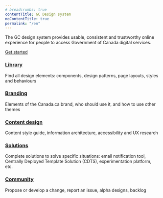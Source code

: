 ```yaml
---
# breadcrumbs: true
contentTitle: GC Design system
noContentTitle: true
permalink: "/en"
---
```


<p class="mrgn-tp-lg">The GC design system provides usable, consistent and trustworthy online experience for people to access Government of Canada digital services.</p>

<a class="btn btn-primary btn-lg" href="./get-started/">Get started</a>

<section class="gc-srvinfo mrgn-bttm-lg">
 <div class="row">
  <div class="wb-eqht">
    <section class="col-sm-4">
      <h3><a href="./library/">Library</a></h3>
      <p>
        Find all design elements: components, design patterns, page layouts, styles and behaviours
      </p>
    </section>
    <section class="col-sm-4">
      <h3><a href="./branding/">Branding </a></h3>
      <p>
        Elements of the Canada.ca brand, who should use it, and how to use other themes
      </p>
    </section>
    <section class="col-sm-4">
      <h3><a href="./content-design/">Content design</a></h3>
      <p>
        Content style guide, information architecture, accessibility and UX research
      </p>
    </section>
    <section class="col-sm-4">
      <h3><a href="./solutions/">Solutions</a></h3>
      <p>
        Complete solutions to solve specific situations: email notification tool, Centrally Deployed Template Solution (CDTS), experimentation platform, etc.
      </p>
    </section>
    <section class="col-sm-4">
      <h3><a href="./community/">Community</a></h3>
      <p>
        Propose or develop a change, report an issue, alpha designs, backlog
      </p>
    </section>
  </div>
</div>
</section>
